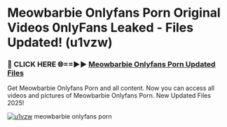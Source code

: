 # Meowbarbie Onlyfans Porn Original Videos 0nlyFans Leaked - Files Updated! (u1vzw)

<h3>🔴 CLICK HERE 🌐==►► <a href="https://tinyurl.com/2wckxsce" rel="nofollow">Meowbarbie Onlyfans Porn Updated Files</a></h3>

Get Meowbarbie Onlyfans Porn and all content. Now you can access all videos and pictures of Meowbarbie Onlyfans Porn. New Updated Files 2025!

[![u1vzw](https://i.imgur.com/AFduVYN.gif)](https://tinyurl.com/2wckxsce)
meowbarbie onlyfans porn